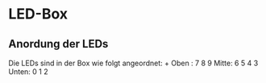 # LED-Box

## Anordung der LEDs

Die LEDs sind in der Box wie folgt angeordnet: +
Oben :  7 8 9 
Mitte: 6 5 4 3
Unten:  0 1 2
